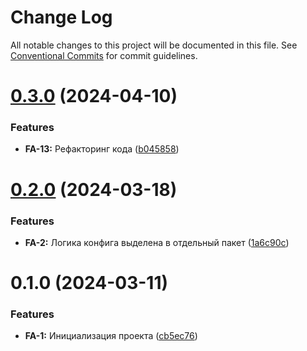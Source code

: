 # Change Log

All notable changes to this project will be documented in this file.
See [Conventional Commits](https://conventionalcommits.org) for commit guidelines.

# [0.3.0](https://gitlab.x5food.tech/npm/x5digital/fe-app/compare/@imolater/fe-app-build@0.2.0...@imolater/fe-app-build@0.3.0) (2024-04-10)


### Features

* **FA-13:** Рефакторинг кода ([b045858](https://gitlab.x5food.tech/npm/x5digital/fe-app/commit/b045858259d56aa280a11ff07dc844f05a7519dd))





# [0.2.0](https://gitlab.x5food.tech/npm/x5digital/fe-app/compare/@imolater/fe-app-build@0.1.0...@imolater/fe-app-build@0.2.0) (2024-03-18)


### Features

* **FA-2:** Логика конфига выделена в отдельный пакет ([1a6c90c](https://gitlab.x5food.tech/npm/x5digital/fe-app/commit/1a6c90cf0923af056371f221b1adec4990d7fcd7))





# 0.1.0 (2024-03-11)


### Features

* **FA-1:** Инициализация проекта ([cb5ec76](https://gitlab.x5food.tech/npm/x5digital/fe-app/commit/cb5ec76f64b51d3660251761209b9cfcc89be0d1))
